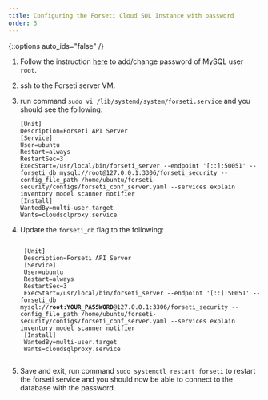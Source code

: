 ```yaml
---
title: Configuring the Forseti Cloud SQL Instance with password
order: 5
---
```

{::options auto_ids="false" /}

1. Follow the instruction [here](https://cloud.google.com/sql/docs/mysql/create-manage-users#changing_a_user_password) 
to add/change password of MySQL user `root`.

1. ssh to the Forseti server VM.

1. run command `sudo vi /lib/systemd/system/forseti.service` and you should see the following:

    ```
    [Unit]
    Description=Forseti API Server
    [Service]
    User=ubuntu
    Restart=always
    RestartSec=3
    ExecStart=/usr/local/bin/forseti_server --endpoint '[::]:50051' --forseti_db mysql://root@127.0.0.1:3306/forseti_security --config_file_path /home/ubuntu/forseti-security/configs/forseti_conf_server.yaml --services explain inventory model scanner notifier
    [Install]
    WantedBy=multi-user.target
    Wants=cloudsqlproxy.service
    ```

1. Update the `forseti_db` flag to the following:

    <pre><code>
    [Unit]
    Description=Forseti API Server
    [Service]
    User=ubuntu
    Restart=always
    RestartSec=3
    ExecStart=/usr/local/bin/forseti_server --endpoint '[::]:50051' --forseti_db mysql://<b>root:YOUR_PASSWORD</b>@127.0.0.1:3306/forseti_security --config_file_path /home/ubuntu/forseti-security/configs/forseti_conf_server.yaml --services explain inventory model scanner notifier
    [Install]
    WantedBy=multi-user.target
    Wants=cloudsqlproxy.service
    </code></pre>

1. Save and exit, run command `sudo systemctl restart forseti` to restart the forseti service and you should now be able to connect to the database with the password.

